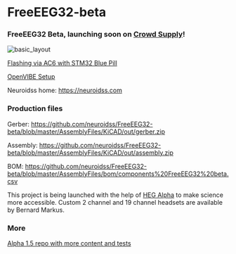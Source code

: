 # FreeEEG32-beta

### FreeEEG32 Beta, launching soon on [Crowd Supply](https://www.crowdsupply.com/neuroidss/freeeeg32)!

![basic_layout](https://github.com/neuroidss/FreeEEG32-beta/blob/master/basic_layout.jpg)

[Flashing via AC6 with STM32 Blue Pill](https://github.com/neuroidss/FreeEEG32-beta/blob/master/SetupGuides/FreeEEG32_Flashing_via_AC6_w_STM32F103_BluePill.md)

[OpenVIBE Setup](https://github.com/neuroidss/FreeEEG32-beta/blob/master/SetupGuides/FreeEEG32_OpenVibe_Docker_Readme.md)

Neuroidss home: https://neuroidss.com

### Production files
Gerber:   https://github.com/neuroidss/FreeEEG32-beta/blob/master/AssemblyFiles/KiCAD/out/gerber.zip

Assembly: https://github.com/neuroidss/FreeEEG32-beta/blob/master/AssemblyFiles/KiCAD/out/assembly.zip

BOM:      https://github.com/neuroidss/FreeEEG32-beta/blob/master/AssemblyFiles/bom/components%20FreeEEG32%20beta.csv

This project is being launched with the help of [HEG Alpha](hegalpha.com) to make science more accessible.
Custom 2 channel and 19 channel headsets are available by Bernard Markus.

### More

[Alpha 1.5 repo with more content and tests](https://github.com/neuroidss/FreeEEG32-alpha1.5)
